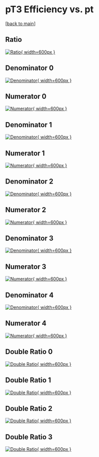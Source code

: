 # pT3 Efficiency vs. pt

[[back to main](./)]



## Ratio

[![Ratio](../mtv/var/pT3_base_13_0_eff_pt.png){ width=600px }](../mtv/var/pT3_base_13_0_eff_pt.pdf)

## Denominator 0

[![Denominator](../mtv/den/pT3_base_13_0_eff_pt_den0.png){ width=600px }](../mtv/den/pT3_base_13_0_eff_pt_den0.pdf)

## Numerator 0

[![Numerator](../mtv/num/pT3_base_13_0_eff_pt_num0.png){ width=600px }](../mtv/num/pT3_base_13_0_eff_pt_num0.pdf)

## Denominator 1

[![Denominator](../mtv/den/pT3_base_13_0_eff_pt_den1.png){ width=600px }](../mtv/den/pT3_base_13_0_eff_pt_den1.pdf)

## Numerator 1

[![Numerator](../mtv/num/pT3_base_13_0_eff_pt_num1.png){ width=600px }](../mtv/num/pT3_base_13_0_eff_pt_num1.pdf)

## Denominator 2

[![Denominator](../mtv/den/pT3_base_13_0_eff_pt_den2.png){ width=600px }](../mtv/den/pT3_base_13_0_eff_pt_den2.pdf)

## Numerator 2

[![Numerator](../mtv/num/pT3_base_13_0_eff_pt_num2.png){ width=600px }](../mtv/num/pT3_base_13_0_eff_pt_num2.pdf)

## Denominator 3

[![Denominator](../mtv/den/pT3_base_13_0_eff_pt_den3.png){ width=600px }](../mtv/den/pT3_base_13_0_eff_pt_den3.pdf)

## Numerator 3

[![Numerator](../mtv/num/pT3_base_13_0_eff_pt_num3.png){ width=600px }](../mtv/num/pT3_base_13_0_eff_pt_num3.pdf)

## Denominator 4

[![Denominator](../mtv/den/pT3_base_13_0_eff_pt_den4.png){ width=600px }](../mtv/den/pT3_base_13_0_eff_pt_den4.pdf)

## Numerator 4

[![Numerator](../mtv/num/pT3_base_13_0_eff_pt_num4.png){ width=600px }](../mtv/num/pT3_base_13_0_eff_pt_num4.pdf)

## Double Ratio 0

[![Double Ratio](../mtv/ratio/pT3_base_13_0_eff_pt_ratio0.png){ width=600px }](../mtv/ratio/pT3_base_13_0_eff_pt_ratio0.pdf)

## Double Ratio 1

[![Double Ratio](../mtv/ratio/pT3_base_13_0_eff_pt_ratio1.png){ width=600px }](../mtv/ratio/pT3_base_13_0_eff_pt_ratio1.pdf)

## Double Ratio 2

[![Double Ratio](../mtv/ratio/pT3_base_13_0_eff_pt_ratio2.png){ width=600px }](../mtv/ratio/pT3_base_13_0_eff_pt_ratio2.pdf)

## Double Ratio 3

[![Double Ratio](../mtv/ratio/pT3_base_13_0_eff_pt_ratio3.png){ width=600px }](../mtv/ratio/pT3_base_13_0_eff_pt_ratio3.pdf)

